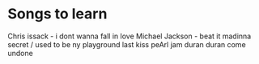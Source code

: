 # Songs to learn

Chris issack - i dont wanna fall in love
Michael Jackson - beat it
madinna secret / used to be ny playground
last kiss peArl jam
duran duran come undone 

